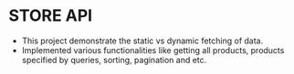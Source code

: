 # STORE API

- This project demonstrate the static vs dynamic fetching of data.
- Implemented various functionalities like getting all products, products specified by queries, sorting, pagination and etc.
